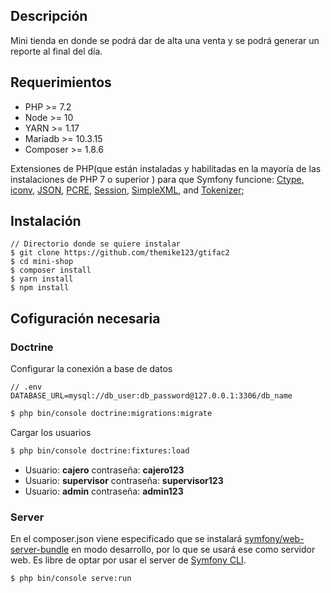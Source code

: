## Descripción
Mini tienda en donde se podrá dar de alta una venta y se podrá generar un reporte al final del día.  

## Requerimientos
 * PHP >= 7.2
 * Node >= 10
 * YARN >= 1.17
 * Mariadb >= 10.3.15
 * Composer >= 1.8.6

Extensiones  de PHP(que están instaladas y habilitadas en la mayoría de las instalaciones de PHP 7 o superior ) para que Symfony funcione:  [Ctype](https://www.php.net/book.ctype), [iconv](https://www.php.net/book.iconv), [JSON](https://www.php.net/book.json), [PCRE](https://www.php.net/book.pcre), [Session](https://www.php.net/book.session), [SimpleXML](https://www.php.net/book.simplexml), and [Tokenizer](https://www.php.net/book.tokenizer);


## Instalación
    // Directorio donde se quiere instalar
    $ git clone https://github.com/themike123/gtifac2
    $ cd mini-shop
    $ composer install
    $ yarn install
    $ npm install

## Cofiguración necesaria

### Doctrine
Configurar la conexión a base de datos

	// .env
	DATABASE_URL=mysql://db_user:db_password@127.0.0.1:3306/db_name
```bash
$ php bin/console doctrine:migrations:migrate
```

Cargar los usuarios
```bash
$ php bin/console doctrine:fixtures:load
```
* Usuario: **cajero**  contraseña: **cajero123**
* Usuario: **supervisor**  contraseña: **supervisor123**
* Usuario: **admin**  contraseña: **admin123**

### Server
En el composer.json viene especificado que se instalará [symfony/web-server-bundle](https://symfony.com/doc/current/setup/built_in_web_server.html) en modo desarrollo, por lo que se usará ese como servidor web. Es libre de optar por usar el server de [Symfony CLI](https://symfony.com/doc/current/setup/symfony_server.html). 

```bash
$ php bin/console serve:run
```
